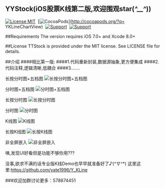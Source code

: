## YYStock(iOS股票K线第二版,欢迎围观star(*^__^*))
[![License MIT](https://img.shields.io/badge/license-MIT-green.svg?style=flat)](https://github.com/chenyk0317/YKLineChartView/blob/master/LICENSE)&nbsp;
[![CocoaPods](http://img.shields.io/cocoapods/p/YKLineChartView.svg?style=flat)](http://cocoapods.org/?q= YKLineChartView)&nbsp;
[![Support](https://img.shields.io/badge/support-iOS7.0+-blue.svg?style=flat)](https://www.apple.com/nl/ios/)&nbsp;
[![Support](https://img.shields.io/badge/support-Autolayout-orange.svg?style=flatt)](https://www.apple.com/)&nbsp;

##Requirements
The version requires iOS 7.0+ and Xcode 8.0+

##License
TTStock is provided under the MIT license. See LICENSE file for details.

##介绍
####相比第一版:
####1.代码重新封装,数据源抽象,更方便集成
####2.代码注释,逻辑清晰,低耦合
####3.......

长按分时图+五档图
![长按分时图+五档图](http://images2015.cnblogs.com/blog/784141/201610/784141-20161017233159888-557730348.png)

分时图+五档图
![分时图+五档图](http://images2015.cnblogs.com/blog/784141/201610/784141-20161017233148232-878225916.png)

长按分时图
![长按分时图](http://images2015.cnblogs.com/blog/784141/201610/784141-20161017233121404-1964273658.png)
 

分时图
![分时图](http://images2015.cnblogs.com/blog/784141/201610/784141-20161017233154295-1120327196.png)


K线图
![K线图](http://images2015.cnblogs.com/blog/784141/201610/784141-20161017233130935-1508782795.png)


长按K线图
![长按K线图](http://images2015.cnblogs.com/blog/784141/201610/784141-20161017233206029-111514556.png)


非全屏嵌入
![非全屏嵌入](http://images2015.cnblogs.com/blog/784141/201610/784141-20161017233111295-969151974.png)


咦,发现UI好看但是功能不够你用???

没事,欲求不满的话专业版K线Demo也早早就准备好了♪(^∇^*) 
这里这里:https://github.com/yate1996/Y_KLine

###欢迎加群讨论更多：578874451
